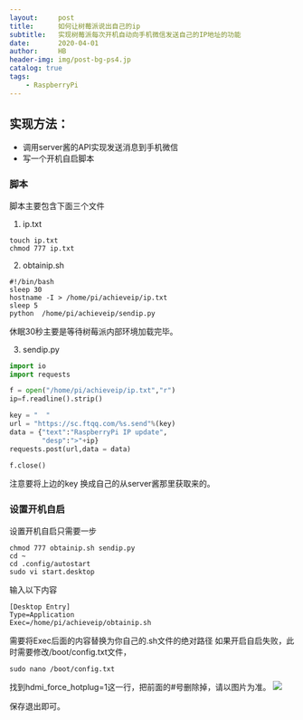 ```yaml
---
layout:     post
title:      如何让树莓派说出自己的ip
subtitle:   实现树莓派每次开机自动向手机微信发送自己的IP地址的功能
date:       2020-04-01
author:     HB
header-img: img/post-bg-ps4.jp
catalog: true
tags:
    - RaspberryPi
---
```


## 实现方法：
- 调用server酱的API实现发送消息到手机微信
- 写一个开机自启脚本

###  脚本

脚本主要包含下面三个文件

1. ip.txt

```
touch ip.txt
chmod 777 ip.txt
```

2. obtainip.sh

```
#!/bin/bash
sleep 30
hostname -I > /home/pi/achieveip/ip.txt
sleep 5
python	/home/pi/achieveip/sendip.py
```
休眠30秒主要是等待树莓派内部环境加载完毕。

3. sendip.py

```python
import io
import requests

f = open("/home/pi/achieveip/ip.txt","r")
ip=f.readline().strip()

key = "  "
url = "https://sc.ftqq.com/%s.send"%(key)
data = {"text":"RaspberryPi IP update",
        "desp":">"+ip}
requests.post(url,data = data)

f.close()

```
注意要将上边的key 换成自己的从server酱那里获取来的。

###  设置开机自启
设置开机自启只需要一步
```
chmod 777 obtainip.sh sendip.py
cd ~
cd .config/autostart
sudo vi start.desktop
```
输入以下内容
```
[Desktop Entry]
Type=Application
Exec=/home/pi/achieveip/obtainip.sh
```
需要将Exec后面的内容替换为你自己的.sh文件的绝对路径
如果开启自启失败，此时需要修改/boot/config.txt文件，
```
sudo nano /boot/config.txt
```

找到hdmi_force_hotplug=1这一行，把前面的#号删除掉，请以图片为准。
![](https://www.yahboom.com/Public/ueditor/php/upload/image/20190704/1562225746133217.png)

保存退出即可。
